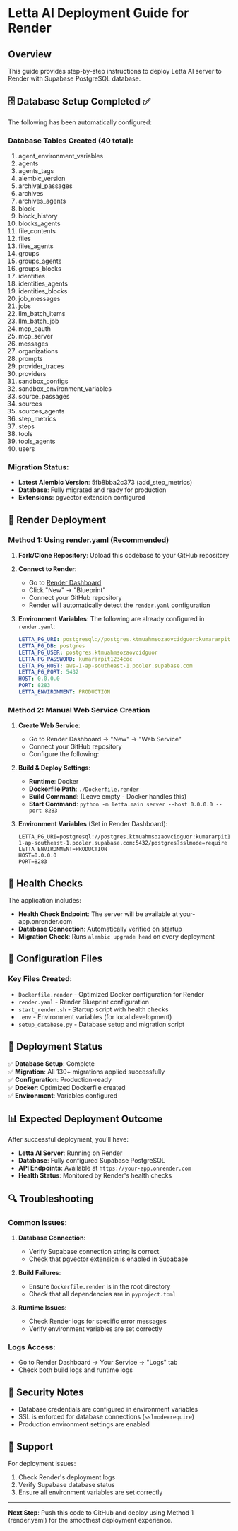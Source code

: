 # Letta AI Deployment Guide for Render

## Overview
This guide provides step-by-step instructions to deploy Letta AI server to Render with Supabase PostgreSQL database.

## 🗄️ Database Setup Completed ✅

The following has been automatically configured:

### Database Tables Created (40 total):
1. agent_environment_variables
2. agents  
3. agents_tags
4. alembic_version
5. archival_passages
6. archives
7. archives_agents
8. block
9. block_history
10. blocks_agents
11. file_contents
12. files
13. files_agents
14. groups
15. groups_agents
16. groups_blocks
17. identities
18. identities_agents
19. identities_blocks
20. job_messages
21. jobs
22. llm_batch_items
23. llm_batch_job
24. mcp_oauth
25. mcp_server
26. messages
27. organizations
28. prompts
29. provider_traces
30. providers
31. sandbox_configs
32. sandbox_environment_variables
33. source_passages
34. sources
35. sources_agents
36. step_metrics
37. steps
38. tools
39. tools_agents
40. users

### Migration Status:
- **Latest Alembic Version**: 5fb8bba2c373 (add_step_metrics)
- **Database**: Fully migrated and ready for production
- **Extensions**: pgvector extension configured

## 🚀 Render Deployment

### Method 1: Using render.yaml (Recommended)

1. **Fork/Clone Repository**: Upload this codebase to your GitHub repository

2. **Connect to Render**: 
   - Go to [Render Dashboard](https://dashboard.render.com)
   - Click "New" → "Blueprint"
   - Connect your GitHub repository
   - Render will automatically detect the `render.yaml` configuration

3. **Environment Variables**: The following are already configured in `render.yaml`:
   ```yaml
   LETTA_PG_URI: postgresql://postgres.ktmuahmsozaovcidguor:kumararpit1234coc@aws-1-ap-southeast-1.pooler.supabase.com:5432/postgres?sslmode=require
   LETTA_PG_DB: postgres
   LETTA_PG_USER: postgres.ktmuahmsozaovcidguor
   LETTA_PG_PASSWORD: kumararpit1234coc
   LETTA_PG_HOST: aws-1-ap-southeast-1.pooler.supabase.com
   LETTA_PG_PORT: 5432
   HOST: 0.0.0.0
   PORT: 8283
   LETTA_ENVIRONMENT: PRODUCTION
   ```

### Method 2: Manual Web Service Creation

1. **Create Web Service**:
   - Go to Render Dashboard → "New" → "Web Service"
   - Connect your GitHub repository
   - Configure the following:

2. **Build & Deploy Settings**:
   - **Runtime**: Docker  
   - **Dockerfile Path**: `./Dockerfile.render`
   - **Build Command**: (Leave empty - Docker handles this)
   - **Start Command**: `python -m letta.main server --host 0.0.0.0 --port 8283`

3. **Environment Variables** (Set in Render Dashboard):
   ```
   LETTA_PG_URI=postgresql://postgres.ktmuahmsozaovcidguor:kumararpit1234coc@aws-1-ap-southeast-1.pooler.supabase.com:5432/postgres?sslmode=require
   LETTA_ENVIRONMENT=PRODUCTION
   HOST=0.0.0.0  
   PORT=8283
   ```

## 🏥 Health Checks

The application includes:
- **Health Check Endpoint**: The server will be available at your-app.onrender.com
- **Database Connection**: Automatically verified on startup
- **Migration Check**: Runs `alembic upgrade head` on every deployment

## 🔧 Configuration Files

### Key Files Created:
- `Dockerfile.render` - Optimized Docker configuration for Render
- `render.yaml` - Render Blueprint configuration
- `start_render.sh` - Startup script with health checks
- `.env` - Environment variables (for local development)
- `setup_database.py` - Database setup and migration script

## 🚦 Deployment Status

✅ **Database Setup**: Complete  
✅ **Migration**: All 130+ migrations applied successfully  
✅ **Configuration**: Production-ready  
✅ **Docker**: Optimized Dockerfile created  
✅ **Environment**: Variables configured  

## 📊 Expected Deployment Outcome

After successful deployment, you'll have:
- **Letta AI Server**: Running on Render
- **Database**: Fully configured Supabase PostgreSQL
- **API Endpoints**: Available at `https://your-app.onrender.com`
- **Health Status**: Monitored by Render's health checks

## 🔍 Troubleshooting

### Common Issues:

1. **Database Connection**:
   - Verify Supabase connection string is correct
   - Check that pgvector extension is enabled in Supabase

2. **Build Failures**:
   - Ensure `Dockerfile.render` is in the root directory
   - Check that all dependencies are in `pyproject.toml`

3. **Runtime Issues**:
   - Check Render logs for specific error messages
   - Verify environment variables are set correctly

### Logs Access:
- Go to Render Dashboard → Your Service → "Logs" tab
- Check both build logs and runtime logs

## 🔐 Security Notes

- Database credentials are configured in environment variables
- SSL is enforced for database connections (`sslmode=require`)
- Production environment settings are enabled

## 📧 Support

For deployment issues:
1. Check Render's deployment logs
2. Verify Supabase database status  
3. Ensure all environment variables are set correctly

---

**Next Step**: Push this code to GitHub and deploy using Method 1 (render.yaml) for the smoothest deployment experience.
